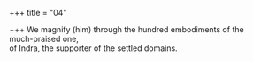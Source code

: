 +++
title = "04"

+++
We magnify (him) through the hundred embodiments of the  
much-praised one,  
of Indra, the supporter of the settled domains.  